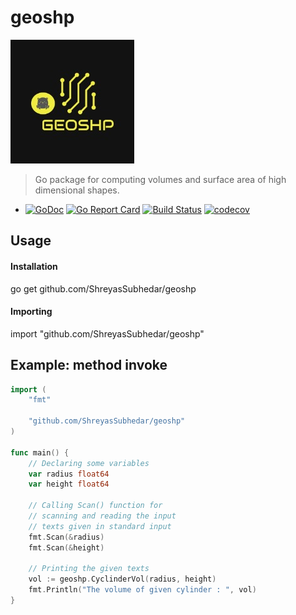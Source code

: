 # geoshp
![GeoShp](https://github.com/ShreyasSubhedar/geoshp/blob/master/geoShp.jpeg?raw=true)
> Go package for computing volumes and surface area of  high dimensional shapes.
- [![GoDoc](https://godoc.org/github.com/ShreyasSubhedar/geoshp?status.svg)](https://godoc.org/github.com/ShreyasSubhedar/geoshp)
[![Go Report Card](https://goreportcard.com/badge/github.com/ShreyasSubhedar/geoshp)](https://goreportcard.com/report/github.com/ShreyasSubhedar/geoshp)
[![Build Status](https://travis-ci.org/ShreyasSubhedar/geoshp.svg?branch=master)](https://travis-ci.org/ShreyasSubhedar/geoshp)
[![codecov](https://codecov.io/gh/ShreyasSubhedar/geoshp/branch/master/graph/badge.svg)](https://codecov.io/gh/ShreyasSubhedar/geoshp)


## Usage
#### Installation
go get github.com/ShreyasSubhedar/geoshp
#### Importing
import "github.com/ShreyasSubhedar/geoshp"

## Example: method invoke
```go
import (
	"fmt"

	"github.com/ShreyasSubhedar/geoshp"
)

func main() {
	// Declaring some variables
	var radius float64
	var height float64

	// Calling Scan() function for
	// scanning and reading the input
	// texts given in standard input
	fmt.Scan(&radius)
	fmt.Scan(&height)

	// Printing the given texts
	vol := geoshp.CyclinderVol(radius, height)
	fmt.Println("The volume of given cylinder : ", vol)
}

```
